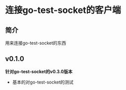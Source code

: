 # 连接go-test-socket的客户端

## 简介

用来连接go-test-socket的东西

## v0.1.0

**针对go-test-socket的v0.3.0版本**

* 基本的对go-test-socket的测试